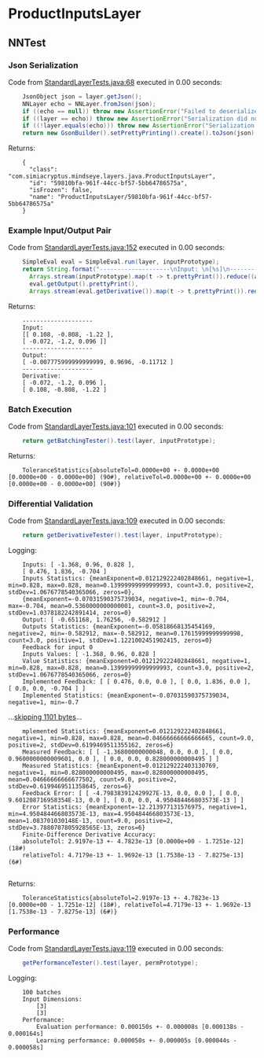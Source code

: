 # ProductInputsLayer
## NNTest
### Json Serialization
Code from [StandardLayerTests.java:68](../../../../../../../../src/main/java/com/simiacryptus/mindseye/test/StandardLayerTests.java#L68) executed in 0.00 seconds: 
```java
    JsonObject json = layer.getJson();
    NNLayer echo = NNLayer.fromJson(json);
    if ((echo == null)) throw new AssertionError("Failed to deserialize");
    if ((layer == echo)) throw new AssertionError("Serialization did not copy");
    if ((!layer.equals(echo))) throw new AssertionError("Serialization not equal");
    return new GsonBuilder().setPrettyPrinting().create().toJson(json);
```

Returns: 

```
    {
      "class": "com.simiacryptus.mindseye.layers.java.ProductInputsLayer",
      "id": "59810bfa-961f-44cc-bf57-5bb64786575a",
      "isFrozen": false,
      "name": "ProductInputsLayer/59810bfa-961f-44cc-bf57-5bb64786575a"
    }
```



### Example Input/Output Pair
Code from [StandardLayerTests.java:152](../../../../../../../../src/main/java/com/simiacryptus/mindseye/test/StandardLayerTests.java#L152) executed in 0.00 seconds: 
```java
    SimpleEval eval = SimpleEval.run(layer, inputPrototype);
    return String.format("--------------------\nInput: \n[%s]\n--------------------\nOutput: \n%s\n--------------------\nDerivative: \n%s",
      Arrays.stream(inputPrototype).map(t -> t.prettyPrint()).reduce((a, b) -> a + ",\n" + b).get(),
      eval.getOutput().prettyPrint(),
      Arrays.stream(eval.getDerivative()).map(t -> t.prettyPrint()).reduce((a, b) -> a + ",\n" + b).get());
```

Returns: 

```
    --------------------
    Input: 
    [[ 0.108, -0.808, -1.22 ],
    [ -0.072, -1.2, 0.096 ]]
    --------------------
    Output: 
    [ -0.007775999999999999, 0.9696, -0.11712 ]
    --------------------
    Derivative: 
    [ -0.072, -1.2, 0.096 ],
    [ 0.108, -0.808, -1.22 ]
```



### Batch Execution
Code from [StandardLayerTests.java:101](../../../../../../../../src/main/java/com/simiacryptus/mindseye/test/StandardLayerTests.java#L101) executed in 0.00 seconds: 
```java
    return getBatchingTester().test(layer, inputPrototype);
```

Returns: 

```
    ToleranceStatistics{absoluteTol=0.0000e+00 +- 0.0000e+00 [0.0000e+00 - 0.0000e+00] (90#), relativeTol=0.0000e+00 +- 0.0000e+00 [0.0000e+00 - 0.0000e+00] (90#)}
```



### Differential Validation
Code from [StandardLayerTests.java:109](../../../../../../../../src/main/java/com/simiacryptus/mindseye/test/StandardLayerTests.java#L109) executed in 0.00 seconds: 
```java
    return getDerivativeTester().test(layer, inputPrototype);
```
Logging: 
```
    Inputs: [ -1.368, 0.96, 0.828 ],
    [ 0.476, 1.836, -0.704 ]
    Inputs Statistics: {meanExponent=0.012129222402848661, negative=1, min=0.828, max=0.828, mean=0.13999999999999993, count=3.0, positive=2, stdDev=1.0676778540365066, zeros=0},
    {meanExponent=-0.07031590375739034, negative=1, min=-0.704, max=-0.704, mean=0.5360000000000001, count=3.0, positive=2, stdDev=1.0378182242891414, zeros=0}
    Output: [ -0.651168, 1.76256, -0.582912 ]
    Outputs Statistics: {meanExponent=-0.05818668135454169, negative=2, min=-0.582912, max=-0.582912, mean=0.17615999999999998, count=3.0, positive=1, stdDev=1.1221002451902415, zeros=0}
    Feedback for input 0
    Inputs Values: [ -1.368, 0.96, 0.828 ]
    Value Statistics: {meanExponent=0.012129222402848661, negative=1, min=0.828, max=0.828, mean=0.13999999999999993, count=3.0, positive=2, stdDev=1.0676778540365066, zeros=0}
    Implemented Feedback: [ [ 0.476, 0.0, 0.0 ], [ 0.0, 1.836, 0.0 ], [ 0.0, 0.0, -0.704 ] ]
    Implemented Statistics: {meanExponent=-0.07031590375739034, negative=1, min=-0.7
```
...[skipping 1101 bytes](etc/138.txt)...
```
    mplemented Statistics: {meanExponent=0.012129222402848661, negative=1, min=0.828, max=0.828, mean=0.04666666666666665, count=9.0, positive=2, stdDev=0.6199469511355162, zeros=6}
    Measured Feedback: [ [ -1.36800000000048, 0.0, 0.0 ], [ 0.0, 0.9600000000009601, 0.0 ], [ 0.0, 0.0, 0.828000000000495 ] ]
    Measured Statistics: {meanExponent=0.012129222403130769, negative=1, min=0.828000000000495, max=0.828000000000495, mean=0.04666666666677502, count=9.0, positive=2, stdDev=0.6199469511358645, zeros=6}
    Feedback Error: [ [ -4.798383912429927E-13, 0.0, 0.0 ], [ 0.0, 9.601208716958354E-13, 0.0 ], [ 0.0, 0.0, 4.950484466803573E-13 ] ]
    Error Statistics: {meanExponent=-12.213977131576975, negative=1, min=4.950484466803573E-13, max=4.950484466803573E-13, mean=1.083701030148E-13, count=9.0, positive=2, stdDev=3.7880707805928565E-13, zeros=6}
    Finite-Difference Derivative Accuracy:
    absoluteTol: 2.9197e-13 +- 4.7823e-13 [0.0000e+00 - 1.7251e-12] (18#)
    relativeTol: 4.7179e-13 +- 1.9692e-13 [1.7538e-13 - 7.8275e-13] (6#)
    
```

Returns: 

```
    ToleranceStatistics{absoluteTol=2.9197e-13 +- 4.7823e-13 [0.0000e+00 - 1.7251e-12] (18#), relativeTol=4.7179e-13 +- 1.9692e-13 [1.7538e-13 - 7.8275e-13] (6#)}
```



### Performance
Code from [StandardLayerTests.java:119](../../../../../../../../src/main/java/com/simiacryptus/mindseye/test/StandardLayerTests.java#L119) executed in 0.00 seconds: 
```java
    getPerformanceTester().test(layer, permPrototype);
```
Logging: 
```
    100 batches
    Input Dimensions:
    	[3]
    	[3]
    Performance:
    	Evaluation performance: 0.000150s +- 0.000008s [0.000138s - 0.000164s]
    	Learning performance: 0.000050s +- 0.000005s [0.000044s - 0.000058s]
    
```

